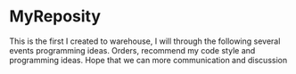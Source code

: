 # MyReposity
This is the first I created to warehouse, I will through the following several events programming ideas. Orders, recommend my code style and programming ideas. Hope that we can more communication and discussion
